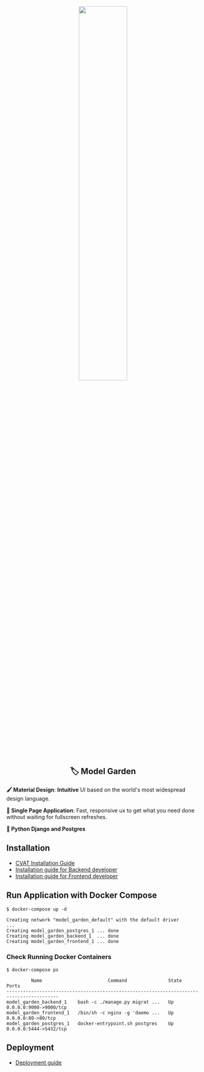 <div align="center"><img src="https://es.wiki.elvenar.com/images/0/04/Glossy_Garden.png" width="50%"/></div>

<div align="center"><h2>🏷️ Model Garden</h2></div>


**‍🖌️ Material Design**: **Intuitive** UI based on the world's most widespread design language.

**🏃 Single Page Application**: Fast, responsive ux to get what you need done without waiting for fullscreen refreshes.

**🐍 Python Django and Postgres**

## Installation

- [CVAT Installation Guide](cvat/README.md)
- [Installation guide for Backend developer](backend/README.md)
- [Installation guide for Frontend developer](frontend/README.md)

## Run Application with Docker Compose
```
$ docker-compose up -d

Creating network "model_garden_default" with the default driver
...
Creating model_garden_postgres_1 ... done
Creating model_garden_backend_1  ... done
Creating model_garden_frontend_1 ... done
```

### Check Running Docker Containers
```
$ docker-compose ps

         Name                        Command               State           Ports         
-----------------------------------------------------------------------------------------
model_garden_backend_1    bash -c ./manage.py migrat ...   Up      0.0.0.0:9000->9000/tcp
model_garden_frontend_1   /bin/sh -c nginx -g 'daemo ...   Up      0.0.0.0:80->80/tcp    
model_garden_postgres_1   docker-entrypoint.sh postgres    Up      0.0.0.0:5444->5432/tcp
```

## Deployment


- [Deployment guide](deploy/ReadMe.md)
